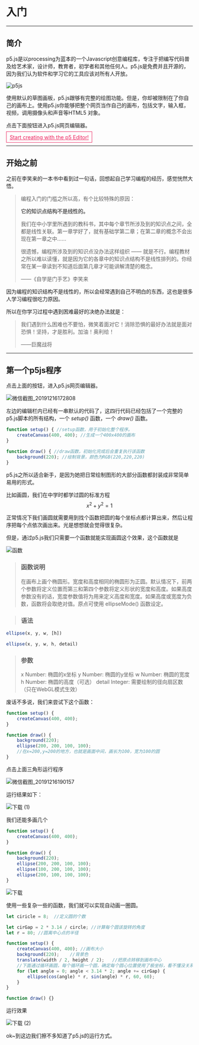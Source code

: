 # 入门

---

## 简介

p5.js是以processing为蓝本的一个Javascript创意编程库，专注于把编写代码普及给艺术家，设计师，教育者，初学者和其他任何人。p5.js是免费并且开源的，因为我们认为软件和学习它的工具应该对所有人开放。

    

![p5js ](http://pic.drafff.art/p5js%20.png)

使用默认的草图画板，p5.js跟够有完整的绘图功能。但是，你却被限制在了你自己的画布上。使用p5.js你能够把整个网页当作自己的画布，包括文字，输入框，视频，调用摄像头和声音等HTML5 对象。

点击下面按钮进入p5.js网页编辑器。

<style>
.button_box {
  border: 1px solid #ED225D; 
  padding: 0.4em 0.6em; 
  margin: 0.5em 0; 
  font-family: "Montserrat", 
  display: inline-block; 
}

.button_box a {
  color: #ED225D 
}

.button_box:hover{

    background-color:#ED225D;

}
.button_box a:hover {
  color: #FFFFFF !important; 
}
</style>

<span class="button_box"><a target="_blank" href="https://editor.p5js.org">Start creating with the p5 Editor!</a></span>

---
## 开始之前

之前在李笑来的一本书中看到过一句话，回想起自己学习编程的经历，感觉恍然大悟。

>编程入门的门槛之所以高，有个比较特殊的原因：
>
> **它的知识点结构不是线性的。**
>
>我们在中小学里所遇到的教科书，其中每个章节所涉及到的知识点之间，全都是线性关联。第一章学好了，就有基础学第二章；在第二章的概念不会出现在第一章之中……
>
>很遗憾，编程所涉及到的知识点没办法这样组织 —— 就是不行。编程教材之所以难以读懂，就是因为它的各章中的知识点结构不是线性排列的。你经常在某一章读到不知道后面第几章才可能讲解清楚的概念。
>
> ——《自学是门手艺》李笑来

因为编程的知识结构不是线性的，所以会经常遇到自己不明白的东西，这也是很多人学习编程很吃力原因。

所以在你学习过程中遇到困难最好的决绝办法就是：

> 我们遇到什么困难也不要怕，微笑着面对它！消除恐惧的最好办法就是面对恐惧！坚持，才是胜利。加油！奥利给！
> 
> ——巨魔战将

---

## 第一个p5js程序

点击上面的按钮，进入p5.js网页编辑器。

![微信截图_20191216172808 ](http://pic.drafff.art/微信截图_20191216172808%20.png)

左边的编辑栏内已经有一串默认的代码了，这四行代码已经包括了一个完整的p5.js脚本的所有结构，一个 *setup()* 函数，一个 *draw()* 函数。

``` javascript
function setup() { //setup函数，用于初始化整个程序。
    createCanvas(400, 400); //生成一个400x400的画布
}

function draw() { //draw函数，初始化完成后会重复执行该函数
    background(220); //绘制背景，颜色为RGB(220,220,220)
}
```

p5.js之所以适合新手，是因为她把日常绘制图形的大部分函数都封装成非常简单易用的形式。

比如画圆，我们在中学时都学过圆的标准方程 $$ x^2+y^2 =1 $$

正常情况下我们画圆就需要用到找个函数把圆的每个坐标点都计算出来，然后让程序把每个点依次画出来。光是想想就会觉得很复杂。

但是，通过p5.js我们只需要一个函数就能实现画圆这个效果，这个函数就是

![函数 ](http://pic.drafff.art/函数%20.jpg)

> ### 函数说明
> 在画布上画个椭圆形。宽度和高度相同的椭圆形为正圆。默认情况下，前两个参数将定义位置而第三和第四个参数将定义形状的宽度和高度。如果高度参数没有的话，宽度参数值将为用来定义高度和宽度。如果高度或宽度为负数，函数将会取绝对值。原点可使用 ellipseMode() 函数设定。

> ### 语法

``` javascript
ellipse(x, y, w, [h])

ellipse(x, y, w, h, detail)
```

> ### 参数
> x Number: 椭圆的x坐标
> y Number: 椭圆的y坐标
> w Number: 椭圆的宽度
> h Number: 椭圆的高度（可选）
> detail Integer: 需要绘制的径向扇区数（只在WebGL模式生效）

废话不多说，我们来尝试下这个函数：

``` javascript
function setup() {
    createCanvas(400, 400);
}

function draw() {
    background(220);
    ellipse(200, 200, 100, 100);
    //在x=200,y=200的地方，也就是画面中间，画长为100，宽为100的圆
}
```

点击上面三角形运行程序

![微信截图_20191216190157 ](http://pic.drafff.art/微信截图_20191216190157%20.png)

运行结果如下：

![下载 (1) ](http://pic.drafff.art/下载%20(1)%20.png)

我们还能多画几个

``` javascript
function setup() {
    createCanvas(400, 400);
}

function draw() {
    background(220);
    ellipse(200, 200, 100, 100);
    ellipse(100, 200, 100, 100);
    ellipse(200, 100, 100, 100);
}
```

![下载 ](http://pic.drafff.art/下载%20.png)

使用一些复杂一些的函数，我们就可以实现自动画一圈圆。

``` javascript
let ciricle = 8;  //定义圆的个数

let cirGap = 2 * 3.14 / circle; //计算每个圆该旋转的角度
let r = 80; //圆离中心点的半径

function setup() {
    createCanvas(400, 400); //画布大小
    background(220);    //背景色
    translate(width / 2, height / 2);   //把原点转移到画布中心
    //下面通过循环画圆，每个循环画一个圆，确定每个圆心位置使用了极坐标，看不懂没关系
    for (let angle = 0; angle < 3.14 * 2; angle += cirGap) {
        ellipse(cos(angle) * r, sin(angle) * r, 60, 60);
    }
}

function draw() {}
```

运行效果

![下载 (2) ](http://pic.drafff.art/下载%20(2)%20.png)

ok~到这边我们擦不多知道了p5.js的运行方式。